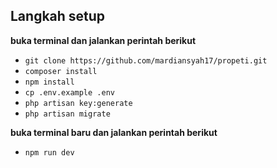 
## Langkah setup

**buka terminal dan jalankan perintah berikut**
 - `git clone https://github.com/mardiansyah17/propeti.git`
 - `composer install`
 - `npm install`
 - `cp .env.example .env`
 - `php artisan key:generate`
 - `php artisan migrate`
   
 **buka terminal baru dan jalankan perintah berikut**
 
 - `npm run dev`
